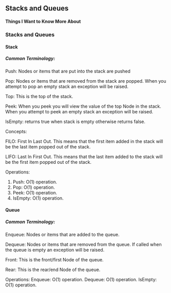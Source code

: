 ## Stacks and Queues

#### Things I Want to Know More About



### Stacks and Queues

#### Stack

##### Common Terminology:

Push: Nodes or items that are put into the stack are pushed

Pop: Nodes or items that are removed from the stack are popped. When you attempt to pop an empty stack an exception will be raised.

Top: This is the top of the stack.

Peek: When you peek you will view the value of the top Node in the stack. When you attempt to peek an empty stack an exception will be raised.

IsEmpty: returns true when stack is empty otherwise returns false.

Concepts:

FILO: First In Last Out. This means that the first item added in the stack will be the last item popped out of the stack.

LIFO: Last In First Out. This means that the last item added to the stack will be the first item popped out of the stack.

Operations:
1. Push: O(1) operation.
2. Pop: O(1) operation.
3. Peek: O(1) operation.
4. IsEmpty: O(1) operation.

#### Queue

##### Common Terminology:

Enqueue: Nodes or items that are added to the queue.

Dequeue: Nodes or items that are removed from the queue. If called when the queue 
is empty an exception will be raised.

Front: This is the front/first Node of the queue.

Rear: This is the rear/end Node of the queue.

Operations:
Enqueue: O(1) operation.
Dequeue: O(1) operation.
IsEmpty: O(1) operation.